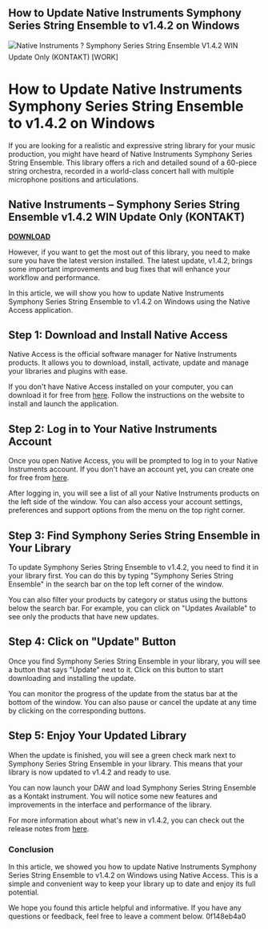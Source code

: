 ## How to Update Native Instruments Symphony Series String Ensemble to v1.4.2 on Windows

 
![Native Instruments ? Symphony Series String Ensemble V1.4.2 WIN Update Only (KONTAKT) \[WORK\]](https://encrypted-tbn3.gstatic.com/images?q=tbn:ANd9GcS_8GidMGi4xX_VRgzNw1aEzX9cFKX0xUEpN_xop-frhRxM7WByEktFLg)

 
# How to Update Native Instruments Symphony Series String Ensemble to v1.4.2 on Windows
 
If you are looking for a realistic and expressive string library for your music production, you might have heard of Native Instruments Symphony Series String Ensemble. This library offers a rich and detailed sound of a 60-piece string orchestra, recorded in a world-class concert hall with multiple microphone positions and articulations.
 
## Native Instruments – Symphony Series String Ensemble v1.4.2 WIN Update Only (KONTAKT)


[**DOWNLOAD**](https://www.google.com/url?q=https%3A%2F%2Furllie.com%2F2tKEUZ&sa=D&sntz=1&usg=AOvVaw3liEsiiN-g55PQnxoReit6)

 
However, if you want to get the most out of this library, you need to make sure you have the latest version installed. The latest update, v1.4.2, brings some important improvements and bug fixes that will enhance your workflow and performance.
 
In this article, we will show you how to update Native Instruments Symphony Series String Ensemble to v1.4.2 on Windows using the Native Access application.
 
## Step 1: Download and Install Native Access
 
Native Access is the official software manager for Native Instruments products. It allows you to download, install, activate, update and manage your libraries and plugins with ease.
 
If you don't have Native Access installed on your computer, you can download it for free from [here](https://www.native-instruments.com/en/specials/native-access/). Follow the instructions on the website to install and launch the application.
 
## Step 2: Log in to Your Native Instruments Account
 
Once you open Native Access, you will be prompted to log in to your Native Instruments account. If you don't have an account yet, you can create one for free from [here](https://www.native-instruments.com/en/my-account/create-account/).
 
After logging in, you will see a list of all your Native Instruments products on the left side of the window. You can also access your account settings, preferences and support options from the menu on the top right corner.
 
## Step 3: Find Symphony Series String Ensemble in Your Library
 
To update Symphony Series String Ensemble to v1.4.2, you need to find it in your library first. You can do this by typing "Symphony Series String Ensemble" in the search bar on the top left corner of the window.
 
You can also filter your products by category or status using the buttons below the search bar. For example, you can click on "Updates Available" to see only the products that have new updates.
 
## Step 4: Click on "Update" Button
 
Once you find Symphony Series String Ensemble in your library, you will see a button that says "Update" next to it. Click on this button to start downloading and installing the update.
 
You can monitor the progress of the update from the status bar at the bottom of the window. You can also pause or cancel the update at any time by clicking on the corresponding buttons.
 
## Step 5: Enjoy Your Updated Library
 
When the update is finished, you will see a green check mark next to Symphony Series String Ensemble in your library. This means that your library is now updated to v1.4.2 and ready to use.
 
You can now launch your DAW and load Symphony Series String Ensemble as a Kontakt instrument. You will notice some new features and improvements in the interface and performance of the library.
 
For more information about what's new in v1.4.2, you can check out the release notes from [here](https://www.native-instruments.com/en/products/komplete/cinematic/symphony-series-string-ensemble/downloads/).
 
### Conclusion
 
In this article, we showed you how to update Native Instruments Symphony Series String Ensemble to v1.4.2 on Windows using Native Access. This is a simple and convenient way to keep your library up to date and enjoy its full potential.
 
We hope you found this article helpful and informative. If you have any questions or feedback, feel free to leave a comment below.
 0f148eb4a0
